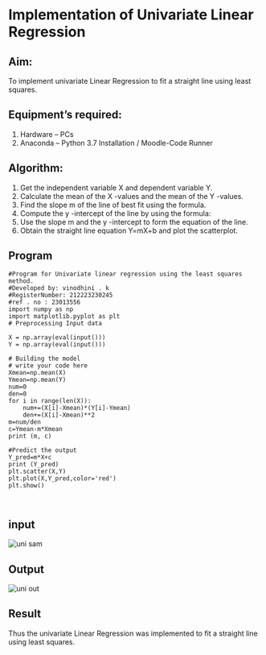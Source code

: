 # Implementation of Univariate Linear Regression
## Aim:
To implement univariate Linear Regression to fit a straight line using least squares.
## Equipment’s required:
1.	Hardware – PCs
2.	Anaconda – Python 3.7 Installation / Moodle-Code Runner
## Algorithm:
1.	Get the independent variable X and dependent variable Y.
2.	Calculate the mean of the X -values and the mean of the Y -values.
3.	Find the slope m of the line of best fit using the formula.
4.	Compute the y -intercept of the line by using the formula:
5.	Use the slope m and the y -intercept to form the equation of the line.
6.	Obtain the straight line equation Y=mX+b and plot the scatterplot.
## Program
```
#Program for Univariate linear regression using the least squares method.
#Developed by: vinodhini . k
#RegisterNumber: 212223230245
#ref . no : 23013556
import numpy as np
import matplotlib.pyplot as plt
# Preprocessing Input data

X = np.array(eval(input()))
Y = np.array(eval(input()))

# Building the model
# write your code here
Xmean=np.mean(X)
Ymean=np.mean(Y)
num=0
den=0
for i in range(len(X)):
    num+=(X[i]-Xmean)*(Y[i]-Ymean)
    den+=(X[i]-Xmean)**2
m=num/den
c=Ymean-m*Xmean
print (m, c)

#Predict the output
Y_pred=m*X+c
print (Y_pred)
plt.scatter(X,Y)
plt.plot(X,Y_pred,color='red')
plt.show()



```
## input
![uni sam](https://github.com/vinodhini-17/Univariate-Linear-Regression/assets/145742741/908da1cd-8e07-4df5-8c21-03d558d7003e)


## Output

![uni out](https://github.com/vinodhini-17/Univariate-Linear-Regression/assets/145742741/805c0539-8b74-4c0b-8446-2799dc668e93)

## Result
Thus the univariate Linear Regression was implemented to fit a straight line using least squares.

